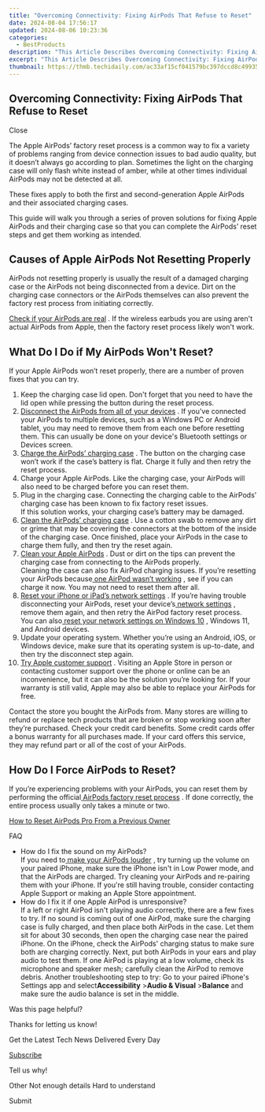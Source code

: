 ```yaml
---
title: "Overcoming Connectivity: Fixing AirPods That Refuse to Reset"
date: 2024-08-04 17:56:17
updated: 2024-08-06 10:23:36
categories:
  - BestProducts
description: "This Article Describes Overcoming Connectivity: Fixing AirPods That Refuse to Reset"
excerpt: "This Article Describes Overcoming Connectivity: Fixing AirPods That Refuse to Reset"
thumbnail: https://thmb.techidaily.com/ac33af15cf041579bc397dccd8c499357fad1f59b7dfcfb6600bfa088b9589e3.jpg
---
```


## Overcoming Connectivity: Fixing AirPods That Refuse to Reset

Close 

 The Apple AirPods’ factory reset process is a common way to fix a variety of problems ranging from device connection issues to bad audio quality, but it doesn’t always go according to plan. Sometimes the light on the charging case will only flash white instead of amber, while at other times individual AirPods may not be detected at all.

 These fixes apply to both the first and second-generation Apple AirPods and their associated charging cases.

 This guide will walk you through a series of proven solutions for fixing Apple AirPods and their charging case so that you can complete the AirPods’ reset steps and get them working as intended.

##  Causes of Apple AirPods Not Resetting Properly 

 AirPods not resetting properly is usually the result of a damaged charging case or the AirPods not being disconnected from a device. Dirt on the charging case connectors or the AirPods themselves can also prevent the factory rest process from initiating correctly.

[ Check if your AirPods are real](https://www.lifewire.com/check-if-airpods-are-real-5101247) . If the wireless earbuds you are using aren't actual AirPods from Apple, then the factory reset process likely won't work.

##  What Do I Do if My AirPods Won't Reset? 

 If your Apple AirPods won’t reset properly, there are a number of proven fixes that you can try.

1. Keep the charging case lid open. Don't forget that you need to have the lid open while pressing the button during the reset process.
2. [ Disconnect the AirPods from all of your devices](https://www.lifewire.com/connect-bluetooth-devices-to-iphone-2000092) . If you’ve connected your AirPods to multiple devices, such as a Windows PC or Android tablet, you may need to remove them from each one before resetting them. This can usually be done on your device's Bluetooth settings or Devices screen.
3. [ Charge the AirPods’ charging case](https://www.lifewire.com/charge-airpods-4768493) . The button on the charging case won’t work if the case’s battery is flat. Charge it fully and then retry the reset process.
4. Charge your Apple AirPods. Like the charging case, your AirPods will also need to be charged before you can reset them.
5. Plug in the charging case. Connecting the charging cable to the AirPods’ charging case has been known to fix factory reset issues.  
 If this solution works, your charging case’s battery may be damaged.
6. [ Clean the AirPods’ charging case](https://www.lifewire.com/clean-airpods-case-5072602) . Use a cotton swab to remove any dirt or grime that may be covering the connectors at the bottom of the inside of the charging case. Once finished, place your AirPods in the case to charge them fully, and then try the reset again.
7. [ Clean your Apple AirPods](https://www.lifewire.com/how-to-clean-airpods-5179441) . Dust or dirt on the tips can prevent the charging case from connecting to the AirPods properly.  
 Cleaning the case can also fix AirPod charging issues. If you’re resetting your AirPods because[ one AirPod wasn’t working](https://www.lifewire.com/fix-when-one-airpod-is-not-working-5185616) , see if you can charge it now. You may not need to reset them after all.
8. [ Reset your iPhone or iPad’s network settings](https://www.lifewire.com/how-to-reset-network-settings-iphone-4175383) . If you’re having trouble disconnecting your AirPods, reset your device’s[ network settings](https://www.lifewire.com/what-are-network-settings-5184071) , remove them again, and then retry the AirPod factory reset process.  
 You can also[ reset your network settings on Windows 10](https://www.lifewire.com/how-to-reset-network-settings-in-windows-10-4684679) , Windows 11, and Android devices.
9. Update your operating system. Whether you’re using an Android, iOS, or Windows device, make sure that its operating system is up-to-date, and then try the disconnect step again.
10. [ Try Apple customer support](https://www.lifewire.com/make-apple-store-appointment-with-app-1999600) . Visiting an Apple Store in person or contacting customer support over the phone or online can be an inconvenience, but it can also be the solution you’re looking for. If your warranty is still valid, Apple may also be able to replace your AirPods for free.

 Contact the store you bought the AirPods from. Many stores are willing to refund or replace tech products that are broken or stop working soon after they’re purchased. Check your credit card benefits. Some credit cards offer a bonus warranty for all purchases made. If your card offers this service, they may refund part or all of the cost of your AirPods.

##  How Do I Force AirPods to Reset? 

 If you’re experiencing problems with your AirPods, you can reset them by performing the official[ AirPods factory reset process](https://www.lifewire.com/how-to-reset-airpods-4767659) . If done correctly, the entire process usually only takes a minute or two.

[  How to Reset AirPods Pro From a Previous Owner ](https://www.lifewire.com/reset-airpods-pro-from-previous-owner-7508062) 

 FAQ

* How do I fix the sound on my AirPods?  
 If you need to[ make your AirPods louder](https://www.lifewire.com/how-to-make-airpods-louder-4690954) , try turning up the volume on your paired iPhone, make sure the iPhone isn't in Low Power mode, and that the AirPods are charged. Try cleaning your AirPods and re-pairing them with your iPhone. If you're still having trouble, consider contacting Apple Support or making an Apple Store appointment.
* How do I fix it if one Apple AirPod is unresponsive?  
 If a left or right AirPod isn't playing audio correctly, there are a few fixes to try. If no sound is coming out of one AirPod, make sure the charging case is fully charged, and then place both AirPods in the case. Let them sit for about 30 seconds, then open the charging case near the paired iPhone. On the iPhone, check the AirPods' charging status to make sure both are charging correctly. Next, put both AirPods in your ears and play audio to test them. If one AirPod is playing at a low volume, check its microphone and speaker mesh; carefully clean the AirPod to remove debris. Another troubleshooting step to try: Go to your paired iPhone's Settings app and select**Accessibility** \>**Audio & Visual** \>**Balance** and make sure the audio balance is set in the middle.

Was this page helpful?

Thanks for letting us know!

 Get the Latest Tech News Delivered Every Day

[ Subscribe ](https://www.lifewire.com/#) 

Tell us why!

 Other  Not enough details  Hard to understand 

 Submit 

<ins class="adsbygoogle"
     style="display:block"
     data-ad-format="autorelaxed"
     data-ad-client="ca-pub-7571918770474297"
     data-ad-slot="1223367746"></ins>



<ins class="adsbygoogle"
     style="display:block"
     data-ad-client="ca-pub-7571918770474297"
     data-ad-slot="8358498916"
     data-ad-format="auto"
     data-full-width-responsive="true"></ins>
